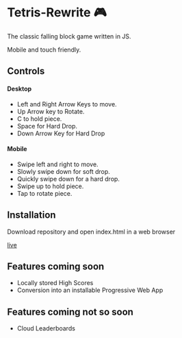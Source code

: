 # Tetris-Rewrite 🎮

The classic falling block game written in JS.

Mobile and touch friendly. 

## Controls

#### Desktop

* Left and Right Arrow Keys to move.
* Up Arrow key to Rotate.
* C to hold piece.
* Space for Hard Drop.
* Down Arrow Key for Hard Drop

#### Mobile

* Swipe left and right to move.
* Slowly swipe down for soft drop.
* Quickly swipe down for a hard drop.
* Swipe up to hold piece.
* Tap to rotate piece.


## Installation

Download repository and open index.html in a web browser

[live](https://jake-tetris.netlify.app/)

## Features coming soon

* Locally stored High Scores
* Conversion into an installable Progressive Web App

## Features coming not so soon

* Cloud Leaderboards

